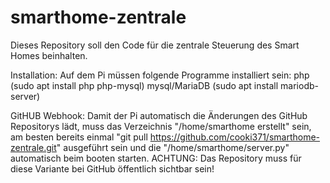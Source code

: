 # smarthome-zentrale
Dieses Repository soll den Code für die zentrale Steuerung des Smart Homes beinhalten.

Installation:
Auf dem Pi müssen folgende Programme installiert sein:
    php (sudo apt install php php-mysql)
    mysql/MariaDB (sudo apt install mariodb-server)

GitHUB Webhook:
Damit der Pi automatisch die Änderungen des GitHub Repositorys lädt, muss das Verzeichnis "/home/smarthome erstellt" sein, am besten bereits einmal "git pull https://github.com/cooki371/smarthome-zentrale.git" ausgeführt sein und die "/home/smarthome/server.py" automatisch beim booten starten.
    ACHTUNG: Das Repository muss für diese Variante bei GitHub öffentlich sichtbar sein!